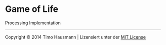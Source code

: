 # Game of Life

Processing Implementation

---

Copyright © 2014 Timo Hausmann | Lizensiert unter der [MIT License](http://opensource.org/licenses/mit-license.php)
